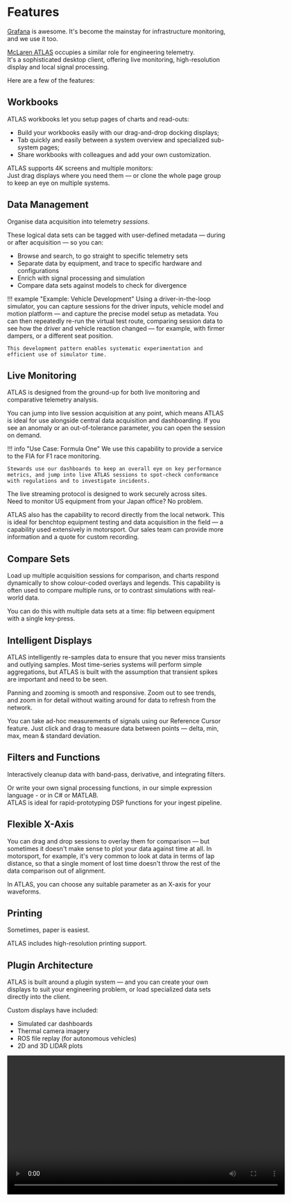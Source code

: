 # Features

[Grafana](https://grafana.com/) is awesome.
It's become the mainstay for infrastructure monitoring, and we use it too.

[McLaren ATLAS](https://www.mclaren.com/applied/catalogue/item/atlas/) occupies a similar role for engineering telemetry.  
It's a sophisticated desktop client, offering live monitoring, high-resolution display and local signal processing.

Here are a few of the features:

## Workbooks

ATLAS workbooks let you setup pages of charts and read-outs:

- Build your workbooks easily with our drag-and-drop docking displays;
- Tab quickly and easily between a system overview and specialized sub-system pages;
- Share workbooks with colleagues and add your own customization.

ATLAS supports 4K screens and multiple monitors:  
Just drag displays where you need them &mdash; or clone the whole page group to keep an eye on multiple systems.

## Data Management

Organise data acquisition into telemetry _sessions_.

These logical data sets can be tagged with user-defined metadata &mdash; during or after acquisition &mdash; so you can:

* Browse and search, to go straight to specific telemetry sets
* Separate data by equipment, and trace to specific hardware and configurations
* Enrich with signal processing and simulation
* Compare data sets against models to check for divergence

!!! example "Example: Vehicle Development"
    Using a driver-in-the-loop simulator, you can capture sessions for the driver inputs, vehicle model and motion platform &mdash; and capture the precise model setup as metadata.
    You can then repeatedly re-run the virtual test route, comparing session data to see how the driver and vehicle reaction changed &mdash; for example, with firmer dampers, or a different seat position.

    This development pattern enables systematic experimentation and efficient use of simulator time.

## Live Monitoring 

ATLAS is designed from the ground-up for both live monitoring and comparative telemetry analysis.

You can jump into live session acquisition at any point, which means ATLAS is ideal for use alongside central data acquisition and dashboarding. If you see an anomaly or an out-of-tolerance parameter, you can open the session on demand.

!!! info "Use Case: Formula One"
    We use this capability to provide a service to the FIA for F1 race monitoring.

    Stewards use our dashboards to keep an overall eye on key performance metrics, and jump into live ATLAS sessions to spot-check conformance with regulations and to investigate incidents.

The live streaming protocol is designed to work securely across sites.  
Need to monitor US equipment from your Japan office? No problem.

ATLAS also has the capability to record directly from the local network.
This is ideal for benchtop equipment testing and data acquisition in the field &mdash; a capability used extensively in motorsport.
Our sales team can provide more information and a quote for custom recording.

## Compare Sets

Load up multiple acquisition sessions for comparison, and charts respond dynamically to show colour-coded overlays and legends. This capability is often used to compare multiple runs, or to contrast simulations with real-world data.

You can do this with multiple data sets at a time: flip between equipment with a single key-press.

## Intelligent Displays

ATLAS intelligently re-samples data to ensure that you never miss transients and outlying samples.
Most time-series systems will perform simple aggregations, but ATLAS is built with the assumption that transient spikes are important and need to be seen.

Panning and zooming is smooth and responsive. Zoom out to see trends, and zoom in for detail without waiting around for data to refresh from the network.

You can take ad-hoc measurements of signals using our Reference Cursor feature.
Just click and drag to measure data between points &mdash; delta, min, max, mean & standard deviation.

## Filters and Functions

Interactively cleanup data with band-pass, derivative, and integrating filters.  

Or write your own signal processing functions, in our simple expression language - or in C# or MATLAB.  
ATLAS is ideal for rapid-prototyping DSP functions for your ingest pipeline.

## Flexible X-Axis

You can drag and drop sessions to overlay them for comparison &mdash; but sometimes it doesn't make sense to plot your data against time at all. In motorsport, for example, it's very common to look at data in terms of lap distance, so that a single moment of lost time doesn't throw the rest of the data comparison out of alignment.

In ATLAS, you can choose any suitable parameter as an X-axis for your waveforms.

## Printing

Sometimes, paper is easiest.

ATLAS includes high-resolution printing support.

## Plugin Architecture

ATLAS is built around a plugin system &mdash; and you can create your own displays to suit your engineering problem, or load specialized data sets directly into the client.

Custom displays have included:

* Simulated car dashboards
* Thermal camera imagery
* ROS file replay (for autonomous vehicles)
* 2D and 3D LIDAR plots

<video width="640" controls>
  <source src="../assets/lidar.mp4" type="video/mp4">
</video>